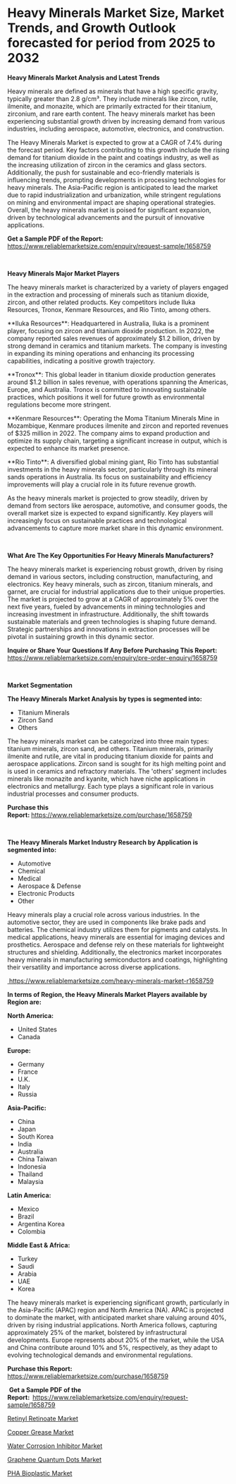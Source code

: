 <p><h1>Heavy Minerals Market Size, Market Trends, and Growth Outlook forecasted for period from 2025 to 2032</h1></p><p><strong>Heavy Minerals Market Analysis and Latest Trends</strong></p>
<p><p>Heavy minerals are defined as minerals that have a high specific gravity, typically greater than 2.8 g/cm³. They include minerals like zircon, rutile, ilmenite, and monazite, which are primarily extracted for their titanium, zirconium, and rare earth content. The heavy minerals market has been experiencing substantial growth driven by increasing demand from various industries, including aerospace, automotive, electronics, and construction.</p><p>The Heavy Minerals Market is expected to grow at a CAGR of 7.4% during the forecast period. Key factors contributing to this growth include the rising demand for titanium dioxide in the paint and coatings industry, as well as the increasing utilization of zircon in the ceramics and glass sectors. Additionally, the push for sustainable and eco-friendly materials is influencing trends, prompting developments in processing technologies for heavy minerals. The Asia-Pacific region is anticipated to lead the market due to rapid industrialization and urbanization, while stringent regulations on mining and environmental impact are shaping operational strategies. Overall, the heavy minerals market is poised for significant expansion, driven by technological advancements and the pursuit of innovative applications.</p></p>
<p><strong>Get a Sample PDF of the Report:&nbsp;</strong> <a href="https://www.reliablemarketsize.com/enquiry/request-sample/1658759?utm_campaign=1903&utm_medium=2&utm_source=Github&utm_content=ia&utm_term=31032025&utm_id=heavy-minerals">https://www.reliablemarketsize.com/enquiry/request-sample/1658759</a></p>
<p>&nbsp;</p>
<p><strong>Heavy Minerals Major Market Players</strong></p>
<p><p>The heavy minerals market is characterized by a variety of players engaged in the extraction and processing of minerals such as titanium dioxide, zircon, and other related products. Key competitors include Iluka Resources, Tronox, Kenmare Resources, and Rio Tinto, among others.</p><p>**Iluka Resources**: Headquartered in Australia, Iluka is a prominent player, focusing on zircon and titanium dioxide production. In 2022, the company reported sales revenues of approximately $1.2 billion, driven by strong demand in ceramics and titanium markets. The company is investing in expanding its mining operations and enhancing its processing capabilities, indicating a positive growth trajectory.</p><p>**Tronox**: This global leader in titanium dioxide production generates around $1.2 billion in sales revenue, with operations spanning the Americas, Europe, and Australia. Tronox is committed to innovating sustainable practices, which positions it well for future growth as environmental regulations become more stringent.</p><p>**Kenmare Resources**: Operating the Moma Titanium Minerals Mine in Mozambique, Kenmare produces ilmenite and zircon and reported revenues of $325 million in 2022. The company aims to expand production and optimize its supply chain, targeting a significant increase in output, which is expected to enhance its market presence.</p><p>**Rio Tinto**: A diversified global mining giant, Rio Tinto has substantial investments in the heavy minerals sector, particularly through its mineral sands operations in Australia. Its focus on sustainability and efficiency improvements will play a crucial role in its future revenue growth.</p><p>As the heavy minerals market is projected to grow steadily, driven by demand from sectors like aerospace, automotive, and consumer goods, the overall market size is expected to expand significantly. Key players will increasingly focus on sustainable practices and technological advancements to capture more market share in this dynamic environment.</p></p>
<p>&nbsp;</p>
<p><strong>What Are The Key Opportunities For Heavy Minerals Manufacturers?</strong></p>
<p><p>The heavy minerals market is experiencing robust growth, driven by rising demand in various sectors, including construction, manufacturing, and electronics. Key heavy minerals, such as zircon, titanium minerals, and garnet, are crucial for industrial applications due to their unique properties. The market is projected to grow at a CAGR of approximately 5% over the next five years, fueled by advancements in mining technologies and increasing investment in infrastructure. Additionally, the shift towards sustainable materials and green technologies is shaping future demand. Strategic partnerships and innovations in extraction processes will be pivotal in sustaining growth in this dynamic sector.</p></p>
<p><strong>Inquire or Share Your Questions If Any Before Purchasing This Report:</strong> <a href="https://www.reliablemarketsize.com/enquiry/pre-order-enquiry/1658759?utm_campaign=1903&utm_medium=2&utm_source=Github&utm_content=ia&utm_term=31032025&utm_id=heavy-minerals">https://www.reliablemarketsize.com/enquiry/pre-order-enquiry/1658759</a></p>
<p>&nbsp;</p>
<p><strong>Market Segmentation</strong></p>
<p><strong>The Heavy Minerals Market Analysis by types is segmented into:</strong></p>
<p><ul><li>Titanium Minerals</li><li>Zircon Sand</li><li>Others</li></ul></p>
<p><p>The heavy minerals market can be categorized into three main types: titanium minerals, zircon sand, and others. Titanium minerals, primarily ilmenite and rutile, are vital in producing titanium dioxide for paints and aerospace applications. Zircon sand is sought for its high melting point and is used in ceramics and refractory materials. The 'others' segment includes minerals like monazite and kyanite, which have niche applications in electronics and metallurgy. Each type plays a significant role in various industrial processes and consumer products.</p></p>
<p><strong>Purchase this Report:&nbsp;</strong><a href="https://www.reliablemarketsize.com/purchase/1658759?utm_campaign=1903&utm_medium=2&utm_source=Github&utm_content=ia&utm_term=31032025&utm_id=heavy-minerals">https://www.reliablemarketsize.com/purchase/1658759</a></p>
<p>&nbsp;</p>
<p><strong>The Heavy Minerals Market Industry Research by Application is segmented into:</strong></p>
<p><ul><li>Automotive</li><li>Chemical</li><li>Medical</li><li>Aerospace & Defense</li><li>Electronic Products</li><li>Other</li></ul></p>
<p><p>Heavy minerals play a crucial role across various industries. In the automotive sector, they are used in components like brake pads and batteries. The chemical industry utilizes them for pigments and catalysts. In medical applications, heavy minerals are essential for imaging devices and prosthetics. Aerospace and defense rely on these materials for lightweight structures and shielding. Additionally, the electronics market incorporates heavy minerals in manufacturing semiconductors and coatings, highlighting their versatility and importance across diverse applications.</p></p>
<p><a href="https://www.reliablemarketsize.com/heavy-minerals-market-r1658759?utm_campaign=1903&utm_medium=2&utm_source=Github&utm_content=ia&utm_term=31032025&utm_id=heavy-minerals">&nbsp;https://www.reliablemarketsize.com/heavy-minerals-market-r1658759</a></p>
<p><strong>In terms of Region, the Heavy Minerals Market Players available by Region are:</strong></p>
<p>
    <p> <strong> North America: </strong>
        <ul>
            <li>United States</li>
            <li>Canada</li>
        </ul>
        </p> 
    <p> <strong> Europe: </strong>
        <ul>
            <li>Germany</li>
            <li>France</li>
            <li>U.K.</li>
            <li>Italy</li>
            <li>Russia</li>
        </ul>
        </p> 
    <p> <strong> Asia-Pacific: </strong>
        <ul>
            <li>China</li>
            <li>Japan</li>
            <li>South Korea</li>
            <li>India</li>
            <li>Australia</li>
            <li>China Taiwan</li>
            <li>Indonesia</li>
            <li>Thailand</li>
            <li>Malaysia</li>
        </ul>
        </p> 
    <p> <strong> Latin America: </strong>
        <ul>
            <li>Mexico</li>
            <li>Brazil</li>
            <li>Argentina Korea</li>
            <li>Colombia</li>
        </ul>
        </p> 
    <p> <strong> Middle East & Africa: </strong>
        <ul>
            <li>Turkey</li>
            <li>Saudi</li>
            <li>Arabia</li>
            <li>UAE</li>
            <li>Korea</li>
        </ul>
    </p>
    </p>
<p><p>The heavy minerals market is experiencing significant growth, particularly in the Asia-Pacific (APAC) region and North America (NA). APAC is projected to dominate the market, with anticipated market share valuing around 40%, driven by rising industrial applications. North America follows, capturing approximately 25% of the market, bolstered by infrastructural developments. Europe represents about 20% of the market, while the USA and China contribute around 10% and 5%, respectively, as they adapt to evolving technological demands and environmental regulations.</p></p>
<p><strong>Purchase this Report: </strong><a href="https://www.reliablemarketsize.com/purchase/1658759?utm_campaign=1903&utm_medium=2&utm_source=Github&utm_content=ia&utm_term=31032025&utm_id=heavy-minerals">https://www.reliablemarketsize.com/purchase/1658759</a></p>
<p>&nbsp;<strong>Get a Sample PDF of the Report:&nbsp;&nbsp;</strong><a href="https://www.reliablemarketsize.com/enquiry/request-sample/1658759?utm_campaign=1903&utm_medium=2&utm_source=Github&utm_content=ia&utm_term=31032025&utm_id=heavy-minerals">https://www.reliablemarketsize.com/enquiry/request-sample/1658759</a></p>
<p><strong></strong></p>
<p><p><a href="https://github.com/zeraikulkawb/Market-Research-Report-List-1/blob/main/retinyl-retinoate-market.md?utm_campaign=1903&utm_medium=2&utm_source=Github&utm_content=ia&utm_term=31032025&utm_id=heavy-minerals">Retinyl Retinoate Market</a></p><p><a href="https://github.com/rullihipes6h/Market-Research-Report-List-1/blob/main/copper-grease-market.md?utm_campaign=1903&utm_medium=2&utm_source=Github&utm_content=ia&utm_term=31032025&utm_id=heavy-minerals">Copper Grease Market</a></p><p><a href="https://github.com/dichkotuanny/Market-Research-Report-List-1/blob/main/water-corrosion-inhibitor-market.md?utm_campaign=1903&utm_medium=2&utm_source=Github&utm_content=ia&utm_term=31032025&utm_id=heavy-minerals">Water Corrosion Inhibitor Market</a></p><p><a href="https://github.com/dandatesha7q/Market-Research-Report-List-1/blob/main/graphene-quantum-dots-market.md?utm_campaign=1903&utm_medium=2&utm_source=Github&utm_content=ia&utm_term=31032025&utm_id=heavy-minerals">Graphene Quantum Dots Market</a></p><p><a href="https://github.com/rojannovarwd/Market-Research-Report-List-1/blob/main/pha-bioplastic-market.md?utm_campaign=1903&utm_medium=2&utm_source=Github&utm_content=ia&utm_term=31032025&utm_id=heavy-minerals">PHA Bioplastic Market</a></p></p>